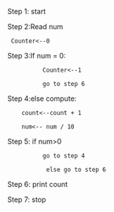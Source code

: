 Step 1: start
  
Step 2:Read num
     
     Counter<--0
   
Step 3:If num = 0:
              
              Counter<--1
             
              go to step 6

Step 4:else compute:
        
        count<--count + 1
       
        num<-- num / 10
  
  Step 5: if num>0
              
              go to step 4
               
               else go to step 6 
  
   Step 6: print count
  
   Step 7: stop
